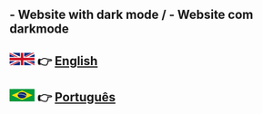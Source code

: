 ## - Website with dark mode / - Website com darkmode

## ![](images/uk-ico.jpg) 👉 [English](README_EN.md)
## ![](images/br-ico.jpg) 👉 [Português](README_BR.md)
